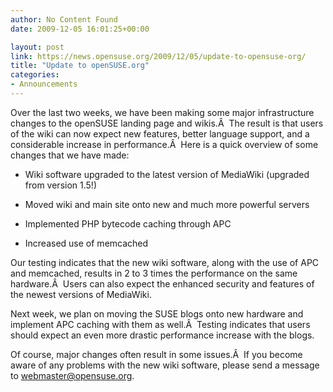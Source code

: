 ```yaml
---
author: No Content Found
date: 2009-12-05 16:01:25+00:00

layout: post
link: https://news.opensuse.org/2009/12/05/update-to-opensuse-org/
title: "Update to openSUSE.org"
categories:
- Announcements
---
```

Over the last two weeks, we have been making some major infrastructure changes to the openSUSE landing page and wikis.Â  The result is that users of the wiki can now expect new features, better language support, and a considerable increase in performance.Â  Here is a quick overview of some changes that we have made:



	
  * Wiki software upgraded to the latest version of MediaWiki (upgraded from version 1.5!)

	
  * Moved wiki and main site onto new and much more powerful servers

	
  * Implemented PHP bytecode caching through APC

	
  * Increased use of memcached


Our testing indicates that the new wiki software, along with the use of APC and memcached, results in 2 to 3 times the performance on the same hardware.Â  Users can also expect the enhanced security and features of the newest versions of MediaWiki.

Next week, we plan on moving the SUSE blogs onto new hardware and implement APC caching with them as well.Â  Testing indicates that users should expect an even more drastic performance increase with the blogs.

Of course, major changes often result in some issues.Â  If you become aware of any problems with the new wiki software, please send a message to webmaster@opensuse.org.		
